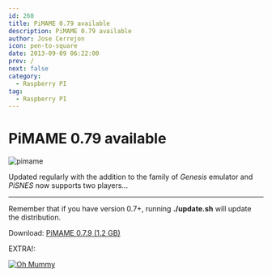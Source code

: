 ```yaml
---
id: 260
title: PiMAME 0.79 available
description: PiMAME 0.79 available
author: Jose Cerrejon
icon: pen-to-square
date: 2013-09-09 06:22:00
prev: /
next: false
category:
  - Raspberry PI
tag:
  - Raspberry PI
---
```


# PiMAME 0.79 available

![pimame](/images/PiMAME.jpg)

Updated regularly with the addition to the family of *Genesis* emulator and *PiSNES* now supports two players...

- - -
Remember that if you have version 0.7+, running **./update.sh** will update the distribution.

Download: [PiMAME 0.7.9 (1.2 GB)](http://sourceforge.net/projects/pimame/files/pimame-0.7.9.img.zip/download)

EXTRA!:

<a href="http://cloudstor.es/file/Qs_7h/">![Oh Mummy](/images/2013/09/ohmummy.jpg "Download and play Oh Mummy!")</a>